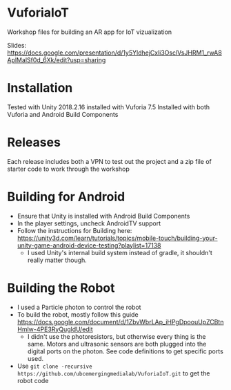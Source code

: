 # VuforiaIoT
Workshop files for building an AR app for IoT vizualization

Slides:
https://docs.google.com/presentation/d/1y5YldhejCxli3OsclVsJHRM1_rwA8AplMalSf0d_6Xk/edit?usp=sharing

# Installation
Tested with Unity 2018.2.16 installed with Vuforia 7.5
Installed with both Vuforia and Android Build Components

# Releases
Each release includes both a VPN to test out the project and a zip file of starter code to work through the workshop

# Building for Android
* Ensure that Unity is installed with Android Build Components
* In the player settings, uncheck AndroidTV support
* Follow the instructions for Building here: https://unity3d.com/learn/tutorials/topics/mobile-touch/building-your-unity-game-android-device-testing?playlist=17138
  * I used Unity's internal build system instead of gradle, it shouldn't really matter though.

# Building the Robot
* I used a Particle photon to control the robot
* To build the robot, mostly follow this guide https://docs.google.com/document/d/1ZbvWbrLAp_iHPgDpoouUpZCBtnHmlw-4PE3RyQugldU/edit
  * I didn't use the photoresistors, but otherwise every thing is the same. Motors and ultrasonic sensors are both plugged into the digital ports on the photon. See code definitions to get specific ports used.
* Use 
`git clone -recursive https://github.com/ubcemergingmedialab/VuforiaIoT.git`
to get the robot code
